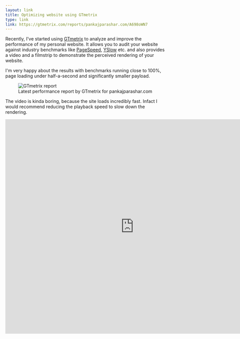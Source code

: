 ```yaml
---
layout: link
title: Optimizing website using GTmetrix
type: link
link: https://gtmetrix.com/reports/pankajparashar.com/A698oWN7
---
```


Recently, I've started using [GTmetrix](https://gtmetrix.com/) to analyze and
improve the performance of my personal website. It allows you to audit your
website against industry benchmarks like [PageSpeed](https://developers.google.com/speed/pagespeed/?hl=en),
[YSlow](http://yslow.org/) etc. and also provides a video and a filmstrip to
demonstrate the perceived rendering of your website.

I'm very happy about the results with benchmarks running close to 100%, page
loading under half-a-second and significantly smaller payload.

<figure>
    <img src="http://res.cloudinary.com/dw9fem4ki/image/upload/q_100/v1445765582/gtmetrix_o6ggcw.png" alt="GTmetrix report">
    <figcaption>Latest performance report by GTmetrix for pankajparashar.com</figcaption>
</figure>

The video is kinda boring, because the site loads incredibly fast. Infact I would
recommend reducing the playback speed to slow down the rendering.

<iframe src="https://gtmetrix.com/reports/pankajparashar.com/A698oWN7/video" width="800" height="670" frameborder="0" scrolling="no" allowfullscreen></iframe>
